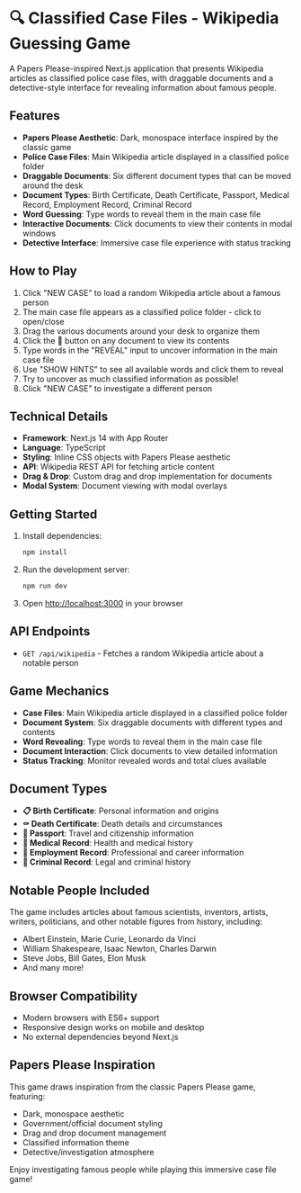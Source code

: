# 🔍 Classified Case Files - Wikipedia Guessing Game

A Papers Please-inspired Next.js application that presents Wikipedia articles as classified police case files, with draggable documents and a detective-style interface for revealing information about famous people.

## Features

- **Papers Please Aesthetic**: Dark, monospace interface inspired by the classic game
- **Police Case Files**: Main Wikipedia article displayed in a classified police folder
- **Draggable Documents**: Six different document types that can be moved around the desk
- **Document Types**: Birth Certificate, Death Certificate, Passport, Medical Record, Employment Record, Criminal Record
- **Word Guessing**: Type words to reveal them in the main case file
- **Interactive Documents**: Click documents to view their contents in modal windows
- **Detective Interface**: Immersive case file experience with status tracking

## How to Play

1. Click "NEW CASE" to load a random Wikipedia article about a famous person
2. The main case file appears as a classified police folder - click to open/close
3. Drag the various documents around your desk to organize them
4. Click the 📖 button on any document to view its contents
5. Type words in the "REVEAL" input to uncover information in the main case file
6. Use "SHOW HINTS" to see all available words and click them to reveal
7. Try to uncover as much classified information as possible!
8. Click "NEW CASE" to investigate a different person

## Technical Details

- **Framework**: Next.js 14 with App Router
- **Language**: TypeScript
- **Styling**: Inline CSS objects with Papers Please aesthetic
- **API**: Wikipedia REST API for fetching article content
- **Drag & Drop**: Custom drag and drop implementation for documents
- **Modal System**: Document viewing with modal overlays

## Getting Started

1. Install dependencies:

   ```bash
   npm install
   ```

2. Run the development server:

   ```bash
   npm run dev
   ```

3. Open [http://localhost:3000](http://localhost:3000) in your browser

## API Endpoints

- `GET /api/wikipedia` - Fetches a random Wikipedia article about a notable person

## Game Mechanics

- **Case Files**: Main Wikipedia article displayed in a classified police folder
- **Document System**: Six draggable documents with different types and contents
- **Word Revealing**: Type words to reveal them in the main case file
- **Document Interaction**: Click documents to view detailed information
- **Status Tracking**: Monitor revealed words and total clues available

## Document Types

- **📋 Birth Certificate**: Personal information and origins
- **⚰️ Death Certificate**: Death details and circumstances
- **📘 Passport**: Travel and citizenship information
- **🏥 Medical Record**: Health and medical history
- **💼 Employment Record**: Professional and career information
- **🚨 Criminal Record**: Legal and criminal history

## Notable People Included

The game includes articles about famous scientists, inventors, artists, writers, politicians, and other notable figures from history, including:

- Albert Einstein, Marie Curie, Leonardo da Vinci
- William Shakespeare, Isaac Newton, Charles Darwin
- Steve Jobs, Bill Gates, Elon Musk
- And many more!

## Browser Compatibility

- Modern browsers with ES6+ support
- Responsive design works on mobile and desktop
- No external dependencies beyond Next.js

## Papers Please Inspiration

This game draws inspiration from the classic Papers Please game, featuring:

- Dark, monospace aesthetic
- Government/official document styling
- Drag and drop document management
- Classified information theme
- Detective/investigation atmosphere

Enjoy investigating famous people while playing this immersive case file game!
